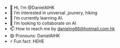- 👋 Hi, I’m @DanielAIHK
- 👀 I’m interested in universal ,jounery, hiking
- 🌱 I’m currently learning AI.
- 💞️ I’m looking to collaborate on AI
- 📫 How to reach me by danielng66@hotmail.com.hk
- 😄 Pronouns: DanielAIHK
- ⚡ Fun fact: HEHE

<!---
DanielAIHK/DanielAIHK is a ✨ special ✨ repository because its `README.md` (this file) appears on your GitHub profile.
You can click the Preview link to take a look at your changes.
--->
